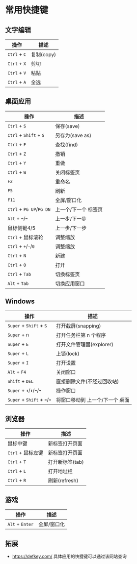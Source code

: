 # 常用快捷键

## 文字编辑

| 操作         | 描述       |
| ------------ | ---------- |
| `Ctrl` + `C` | 复制(copy) |
| `Ctrl` + `X` | 剪切       |
| `Ctrl` + `V` | 粘贴       |
| `Ctrl` + `A` | 全选       |

## 桌面应用

| 操作                     | 描述                 |
| ------------------------ | -------------------- |
| `Ctrl` + `S`             | 保存(save)           |
| `Ctrl` + `Shift` + `S`   | 另存为(save as)      |
| `Ctrl` + `F`             | 查找(find)           |
| `Ctrl` + `Z`             | 撤销                 |
| `Ctrl` + `Y`             | 重做                 |
| `Ctrl` + `W`             | 关闭标签页           |
| `F2`                     | 重命名               |
| `F5`                     | 刷新                 |
| `F11`                    | 全屏/窗口化          |
| `Ctrl` + `PG UP`/`PG DN` | 上一个/下一个 标签页 |
| `Alt` + `⬅`/`➡`          | 上一步/下一步        |
| 鼠标侧键4/5              | 上一步/下一步        |
| `Ctrl` + 鼠标滚轮        | 调整缩放             |
| `Ctrl` + `+`/`-`/`0`     | 调整缩放             |
| `Ctrl` + `N`             | 新建                 |
| `Ctrl` + `O`             | 打开                 |
| `Ctrl` + `Tab`           | 切换标签页           |
| `Alt` + `Tab`            | 切换应用窗口         |

## Windows

| 操作                        | 描述                            |
| --------------------------- | ------------------------------- |
| `Super` + `Shift` + `S`     | 打开截屏(snapping)              |
| `Super` + n                 | 打开任务栏第 n 个程序           |
| `Super` + `E`               | 打开文件管理器(explorer)        |
| `Super` + `L`               | 上锁(lock)                      |
| `Super` + `I`               | 打开设置                        |
| `Alt` + `F4`                | 关闭窗口                        |
| `Shift` + `DEL`             | 直接删除文件(不经过回收站)      |
| `Super` + `⬆`/`⬇`/`⬅`/`➡`   | 操作窗口                        |
| `Super` + `Shift` + `⬅`/`➡` | 将窗口移动到 上一个/下一个 桌面 |

## 浏览器

| 操作              | 描述            |
| ----------------- | --------------- |
| 鼠标中键          | 新标签打开页面  |
| `Ctrl` + 鼠标左键 | 新标签打开页面  |
| `Ctrl` + `T`      | 打开新标签(tab) |
| `Ctrl` + `L`      | 打开地址栏      |
| `Ctrl` + `R`      | 刷新(refresh)   |

## 游戏

| 操作            | 描述        |
| --------------- | ----------- |
| `Alt` + `Enter` | 全屏/窗口化 |

## 拓展

- <https://defkey.com/> 具体应用的快捷键可以通过该网站查询
